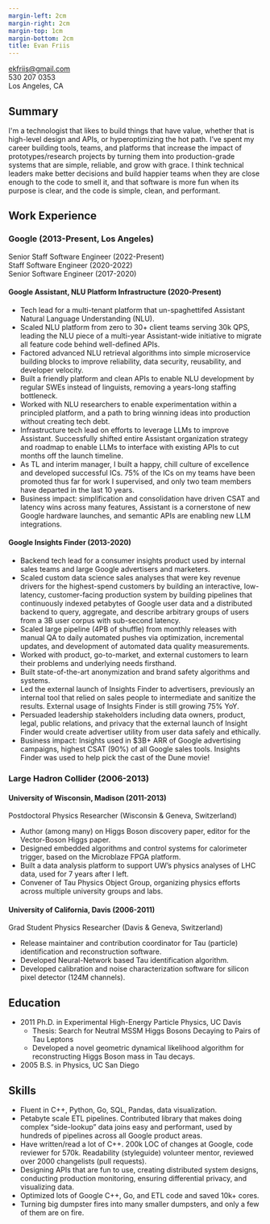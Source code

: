 ```yaml
---
margin-left: 2cm
margin-right: 2cm
margin-top: 1cm
margin-bottom: 2cm
title: Evan Friis
---
```


ekfriis@gmail.com  
530 207 0353  
Los Angeles, CA

## Summary

I'm a technologist that likes to build things that have value, whether that is high-level design and APIs, or hyperoptimizing the hot path. I’ve spent my career building tools, teams, and platforms that increase the impact of prototypes/research projects by turning them into production-grade systems that are simple, reliable, and grow with grace. I think technical leaders make better decisions and build happier teams when they are close enough to the code to smell it, and that software is more fun when its purpose is clear, and the code is simple, clean, and performant.

## Work Experience

### Google <span class="small-text">(2013-Present, Los Angeles)</span>

Senior Staff Software Engineer (2022-Present)  
Staff Software Engineer (2020-2022)  
Senior Software Engineer (2017-2020)

#### Google Assistant, NLU Platform Infrastructure <span class="small-text">(2020-Present)</span>

- Tech lead for a multi-tenant platform that un-spaghettifed Assistant Natural Language Understanding (NLU).
- Scaled NLU platform from zero to 30+ client teams serving 30k QPS, leading the NLU piece of a multi-year Assistant-wide initiative to migrate all feature code behind well-defined APIs.
- Factored advanced NLU retrieval algorithms into simple microservice building blocks to improve reliability, data security, reusability, and developer velocity.
- Built a friendly platform and clean APIs to enable NLU development by regular SWEs instead of linguists, removing a years-long staffing bottleneck.
- Worked with NLU researchers to enable experimentation within a principled platform, and a path to bring winning ideas into production without creating tech debt.
- Infrastructure tech lead on efforts to leverage LLMs to improve Assistant. Successfully shifted entire Assistant organization strategy and roadmap to enable LLMs to interface with existing APIs to cut months off the launch timeline.
- As TL and interim manager, I built a happy, chill culture of excellence and developed successful ICs. 75% of the ICs on my teams have been promoted thus far for work I supervised, and only two team members have departed in the last 10 years.
- Business impact: simplification and consolidation have driven CSAT and latency wins across many features, Assistant is a cornerstone of new Google hardware launches, and semantic APIs are enabling new LLM integrations.

#### Google Insights Finder <span class="small-text">(2013-2020)</span>

- Backend tech lead for a consumer insights product used by internal sales teams and large Google advertisers and marketers.
- Scaled custom data science sales analyses that were key revenue drivers for the highest-spend customers by building an interactive, low-latency, customer-facing production system by building pipelines that continuously indexed petabytes of Google user data and a distributed backend to query, aggregate, and describe arbitrary groups of users from a 3B user corpus with sub-second latency.
- Scaled large pipeline (4PB of shuffle) from monthly releases with manual QA to daily automated pushes via optimization, incremental updates, and development of automated data quality measurements.
- Worked with product, go-to-market, and external customers to learn their problems and underlying needs firsthand.
- Built state-of-the-art anonymization and brand safety algorithms and systems.
- Led the external launch of Insights Finder to advertisers, previously an internal tool that relied on sales people to intermediate and sanitize the results. External usage of Insights Finder is still growing 75% YoY.
- Persuaded leadership stakeholders including data owners, product, legal, public relations, and privacy that the external launch of Insight Finder would create advertiser utility from user data safely and ethically.
- Business impact: Insights used in $3B+ ARR of Google advertising campaigns, highest CSAT (90%) of all Google sales tools. Insights Finder was used to help pick the cast of the Dune movie!

### Large Hadron Collider <span class="small-text">(2006-2013)</span>

#### University of Wisconsin, Madison <span class="small-text">(2011-2013)</span>

Postdoctoral Physics Researcher (Wisconsin & Geneva, Switzerland)

- Author (among many) on Higgs Boson discovery paper, editor for the Vector-Boson Higgs paper.
- Designed embedded algorithms and control systems for calorimeter trigger, based on the Microblaze FPGA platform.
- Built a data analysis platform to support UW’s physics analyses of LHC data, used for 7 years after I left.
- Convener of Tau Physics Object Group, organizing physics efforts across multiple university groups and labs.

#### University of California, Davis <span class="small-text">(2006-2011)</span>

Grad Student Physics Researcher (Davis & Geneva, Switzerland)

- Release maintainer and contribution coordinator for Tau (particle) identification and reconstruction software.
- Developed Neural-Network based Tau identification algorithm.
- Developed calibration and noise characterization software for silicon pixel detector (124M channels).

## Education

- 2011 Ph.D. in Experimental High-Energy Particle Physics, UC Davis
  - Thesis: Search for Neutral MSSM Higgs Bosons Decaying to Pairs of Tau Leptons
  - Developed a novel geometric dynamical likelihood algorithm for reconstructing Higgs Boson mass in Tau decays.
- 2005 B.S. in Physics, UC San Diego

## Skills

- Fluent in C++, Python, Go, SQL, Pandas, data visualization.
- Petabyte scale ETL pipelines. Contributed library that makes doing complex “side-lookup” data joins easy and performant, used by hundreds of pipelines across all Google product areas.
- Have written/read a lot of C++. 200k LOC of changes at Google, code reviewer for 570k. Readability (styleguide) volunteer mentor, reviewed over 2000 changelists (pull requests).
- Designing APIs that are fun to use, creating distributed system designs, conducting production monitoring, ensuring differential privacy, and visualizing data.
- Optimized lots of Google C++, Go, and ETL code and saved 10k+ cores.
- Turning big dumpster fires into many smaller dumpsters, and only a few of them are on fire.
